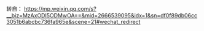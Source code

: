 转自： <https://mp.weixin.qq.com/s?__biz=MzAxODI5ODMwOA==&mid=2666539095&idx=1&sn=df0f89db06cc3051b6abcbc736fa965e&scene=21#wechat_redirect>
